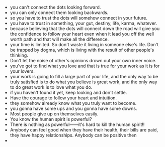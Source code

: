- you can't connect the dots looking forward.
- you can only connect them looking backwards.
- so you have to trust the dots will somehow connect in your future.
- you have to trust in something, your gut, destiny, life, karma, whatever.
- because believing that the dots will connect down the road will give you the confidence to follow your heart even when it lead you off the well worth path and that will make all the difference.
- your time is limited. So don't waste it living in someone else's life. Don't be trapped by dogma, which is living with the result of other people's thinking.
- Don't let the noise of other's opinions drown out your own inner voice.
- you've got to find what you love and that is true for your work as it is for your lovers.
- your work is going to fill a large part of your life, and the only way to be truly satisfied is to do what you believe is great work, and the only way to do great work is to love what you do.
- if you haven't found it yet, keep looking and don't settle.
- Have the courage to follow your heart and intuition.
- they somehow already know what you truly want to become.
- you gonna have some ups and you gonna have some downs.
- Most people give up on themselves easily.
- You know the human spirit is powerful?
- There is nothing as powerful——it's hard to kill the human spirit!!
- Anybody can feel good when they have their health, their bills are paid, they have happy
  relationships. Anybody can be positive then
-